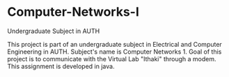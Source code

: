 # Computer-Networks-I
Undergraduate Subject in AUTH

This project is part of an undergraduate subject in Electrical and Computer Engineering in AUTH.
Subject's name is Computer Networks 1.
Goal of this project is to communicate with the Virtual Lab "Ithaki" through a modem.
This assignment is developed in java.